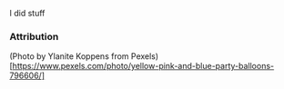 I did stuff

### Attribution
(Photo by Ylanite Koppens from Pexels)[https://www.pexels.com/photo/yellow-pink-and-blue-party-balloons-796606/]